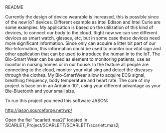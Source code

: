 
README


Currently the design of device wearable is increased, this is possible since of the new IoT devices. Different example as intel Edison and Intel Curie are some examples. My application is based on the utilization of this kind of devices, to connect our body to the cloud. Right now we can see different devices as smart watch, glasses, etc, but in some case these devices need more significant information.  Since only can acquire a litter bit part of our Bio-Information, this information could be used to monitor our vital sign and other application that can be used to introduce the human in to the IoT.  The Bio-Smart Wear can be used as element to monitoring patients, use as monitor in nursing homes or in our house. In the feature all people are connecting to the cloud, monitor your vital sing and detect the diseases through the clothes.
My Bio-SmartWear allow to acquire ECG signal, breathing frequency, body temperature and heart rate. The core of my project is base on in an Arduino-101, using your different advantage as your Ble-Bluetooth and your small size.

To run this project you need this software JASON:

http://jason.sourceforge.net/wp/

Open the fiel "scarlett.mas2j" located in SCARLET_Project/SCARLETT/SCARLETT/scarlett.mas2j
